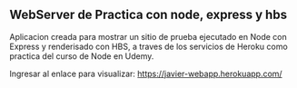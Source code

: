 ## WebServer de Practica con node, express y hbs

Aplicacion creada para mostrar un sitio de prueba ejecutado en Node con Express y renderisado con HBS, a traves de los servicios de Heroku como practica del curso de Node en Udemy.

Ingresar al enlace para visualizar:
https://javier-webapp.herokuapp.com/
